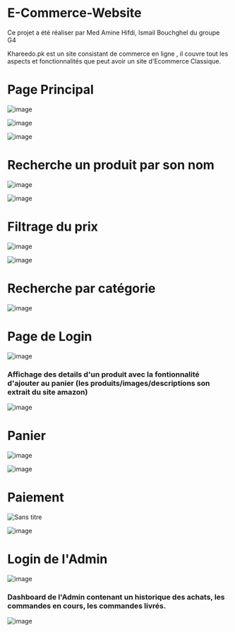 # E-Commerce-Website

Ce projet a été réaliser par Med Amine Hifdi, Ismail Bouchghel du groupe G4

Khareedo.pk est un site consistant de commerce en ligne , il couvre tout les aspects et fonctionnalités que peut avoir un site d'Ecommerce Classique. 

# Page Principal

![image](https://user-images.githubusercontent.com/101675260/220187204-35ce2f4c-eae9-44f3-b75e-3c853f5fe50f.png)

![image](https://user-images.githubusercontent.com/101675260/220187615-ea9cefed-ef93-4cc1-9d3f-81795ebedab6.png)

![image](https://user-images.githubusercontent.com/101675260/220188718-1ec85109-0a64-4264-8536-3fa5958d08bb.png)

# Recherche un produit par son nom

![image](https://user-images.githubusercontent.com/101675260/220188873-2d973df3-1e9b-4ab7-af5e-fb8cd547f944.png)

![image](https://user-images.githubusercontent.com/101675260/220188906-f4eb5ecc-ba36-4106-9e2c-2962282b54a8.png)

# Filtrage du prix 

![image](https://user-images.githubusercontent.com/101675260/220188986-a8028d21-a066-4118-bac7-3d6ea28fdae0.png)

![image](https://user-images.githubusercontent.com/101675260/220189125-a52f9bfb-7fc5-41a4-b1de-1356d1c13c45.png)


# Recherche par catégorie

![image](https://user-images.githubusercontent.com/101675260/220189288-e74626bb-eaec-4bbb-9b6e-9110256c409c.png)

# Page de Login 

![image](https://user-images.githubusercontent.com/101675260/220189473-28dd7eb7-a06e-4fb2-8236-ea14920f3326.png)

### Affichage des details d'un produit avec la fontionnalité d'ajouter au panier (les produits/images/descriptions son extrait du site amazon)

![image](https://user-images.githubusercontent.com/101675260/220189741-9c984bb0-b030-4e1d-ad01-8e72ee0be85e.png)

# Panier

![image](https://user-images.githubusercontent.com/101675260/220189893-3178e4b6-b390-4e81-96eb-8642f8bcc5a6.png)

![image](https://user-images.githubusercontent.com/101675260/220189924-f1baf637-2f74-421b-be33-57044ab9ad01.png)

# Paiement 

![Sans titre](https://user-images.githubusercontent.com/101675260/220210963-041f7e08-b019-4a11-944f-1faf5ac1f6d7.png)

![image](https://user-images.githubusercontent.com/101675260/220190130-19685897-f7f3-48cb-9692-5052811ac76a.png)

# Login de l'Admin

![image](https://user-images.githubusercontent.com/101675260/220190205-c15c9336-24cf-4a13-ba5d-484e9796282a.png)

### Dashboard de l'Admin contenant un historique des achats, les commandes en cours, les commandes livrés.

![image](https://user-images.githubusercontent.com/101675260/220191041-145c367f-d2fc-4050-bb65-2115a92303cd.png)


